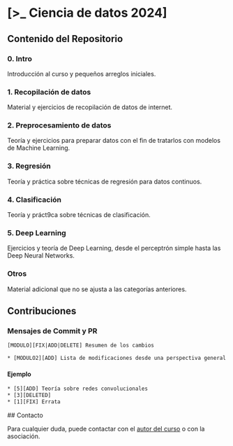 # [>_ Ciencia de datos 2024]


## Contenido del Repositorio

### 0. Intro
Introducción al curso y pequeños arreglos iniciales.

### 1. Recopilación de datos
Material y ejercicios de recopilación de datos de internet.

### 2. Preprocesamiento de datos
Teoría y ejercicios para preparar datos con el fin de tratarlos con modelos de Machine Learning.

### 3. Regresión
Teoría y práctica sobre técnicas de regresión para datos continuos.

### 4. Clasificación
Teoría y práct9ca sobre técnicas de clasificación.

### 5. Deep Learning
Ejercicios y teoría de Deep Learning, desde el perceptrón simple hasta las Deep Neural Networks.

### Otros
Material adicional que no se ajusta a las categorías anteriores.


## Contribuciones

### Mensajes de Commit y PR

```txt
[MODULO][FIX|ADD|DELETE] Resumen de los cambios

* [MODULO2][ADD] Lista de modificaciones desde una perspectiva general
```

#### Ejemplo

```txt
* [5][ADD] Teoría sobre redes convolucionales
* [3][DELETED] 
* [1][FIX] Errata
```


## Contacto

Para cualquier duda, puede contactar con el [autor del curso](https://github.com/w-dan) o con la asociación.
